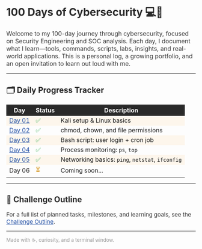 <h1 style="color:#292929;">100 Days of Cybersecurity 💻🔐</h1>

<p style="color:#333333; font-size:16px;">
Welcome to my 100-day journey through cybersecurity, focused on Security Engineering and SOC analysis. 
Each day, I document what I learn—tools, commands, scripts, labs, insights, and real-world applications. 
This is a personal log, a growing portfolio, and an open invitation to learn out loud with me.
</p>

<hr>

<h2 style="color:#292929;">🗂️ Daily Progress Tracker</h2>

<table>
  <thead>
    <tr style="background-color:#292929; color:#ffffff;">
      <th>Day</th>
      <th>Status</th>
      <th>Description</th>
    </tr>
  </thead>
  <tbody>
    <tr style="background-color:#fdf6ec;">
      <td><a href="Days/Day01/notes.md" style="color:#1e4ca3;">Day 01</a></td>
      <td style="color:#28a745;">✅</td>
      <td>Kali setup & Linux basics</td>
    </tr>
    <tr>
      <td><a href="Days/Day02/notes.md" style="color:#1e4ca3;">Day 02</a></td>
      <td style="color:#28a745;">✅</td>
      <td>chmod, chown, and file permissions</td>
    </tr>
    <tr style="background-color:#fdf6ec;">
      <td><a href="Days/Day03/notes.md" style="color:#1e4ca3;">Day 03</a></td>
      <td style="color:#28a745;">✅</td>
      <td>Bash script: user login + cron job</td>
    </tr>
    <tr>
      <td><a href="Days/Day04/notes.md" style="color:#1e4ca3;">Day 04</a></td>
      <td style="color:#28a745;">✅</td>
      <td>Process monitoring: <code>ps</code>, <code>top</code></td>
    </tr>
    <tr style="background-color:#fdf6ec;">
      <td><a href="Days/Day05/notes.md" style="color:#1e4ca3;">Day 05</a></td>
      <td style="color:#28a745;">✅</td>
      <td>Networking basics: <code>ping</code>, <code>netstat</code>, <code>ifconfig</code></td>
    </tr>
    <tr>
      <td>Day 06</td>
      <td style="color:#d08900;">⏳</td>
      <td>Coming soon...</td>
    </tr>
  </tbody>
</table>

<hr>

<h2 style="color:#292929;">📘 Challenge Outline</h2>
<p style="font-size:15px; color:#333333;">
For a full list of planned tasks, milestones, and learning goals, see the 
<a href="Resources/challenge-outline.md" style="color:#1e4ca3;">Challenge Outline</a>.
</p>

<hr>

<p style="font-size:13px; color:#999999;">Made with ☕, curiosity, and a terminal window.</p>
